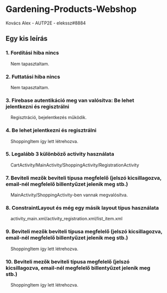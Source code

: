 # Gardening-Products-Webshop
Kovács Alex - AUTP2E - elekssz#8884

## Egy kis leírás

### 1. Fordítási hiba nincs
&nbsp;&nbsp;&nbsp;&nbsp;Nem tapasztaltam.

### 2. Futtatási hiba nincs
&nbsp;&nbsp;&nbsp;&nbsp;Nem tapasztaltam.

### 3. Firebase autentikáció meg van valósítva: Be lehet jelentkezni és regisztrálni
&nbsp;&nbsp;&nbsp;&nbsp;Regisztráció, bejelentkezés működik.

### 4. Be lehet jelentkezni és regisztrálni
&nbsp;&nbsp;&nbsp;&nbsp;ShoppingItem így lett létrehozva.

### 5. Legalább 3 különböző activity használata 
&nbsp;&nbsp;&nbsp;&nbsp;CartActivity/MainActivity/ShoppingActivity/RegistrationActivity

### 7. Beviteli mezők beviteli típusa megfelelő (jelszó kicsillagozva, email-nél megfelelő billentyűzet jelenik meg stb.)
&nbsp;&nbsp;&nbsp;&nbsp;MainActivity/ShoppingActivity-ben vannak megvalósítva.

### 8. ConstraintLayout és még egy másik layout típus használata
&nbsp;&nbsp;&nbsp;&nbsp;activity_main.xml/activity_registration.xml/list_item.xml

### 9. Beviteli mezők beviteli típusa megfelelő (jelszó kicsillagozva, email-nél megfelelő billentyűzet jelenik meg stb.)
&nbsp;&nbsp;&nbsp;&nbsp;ShoppingItem így lett létrehozva.

### 10. Beviteli mezők beviteli típusa megfelelő (jelszó kicsillagozva, email-nél megfelelő billentyűzet jelenik meg stb.)
&nbsp;&nbsp;&nbsp;&nbsp;ShoppingItem így lett létrehozva.
